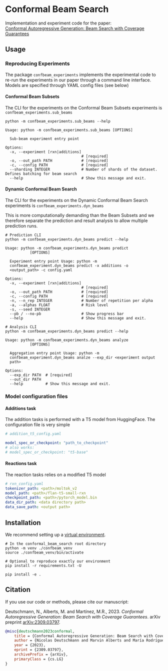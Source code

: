 # Conformal Beam Search

Implementation and experiment code
for the paper:  
[Conformal Autoregressive Generation: Beam Search with Coverage Guarantees](https://arxiv.org/abs/2309.03797)

## Usage

### Reproducing Experiments

The package `confbeam_experiments` implements the experimental code to re-run the experiments in our paper through a
command line interface. Models are specified through YAML config files (see below)

#### Conformal Beam Subsets
The CLI for the experiments on the Conformal Beam Subsets experiments is `confbeam_experiments.sub_beams`
```shell
python -m confbeam_experiments.sub_beams --help
```

```shell
Usage: python -m confbeam_experiments.sub_beams [OPTIONS]

  Sub-beam experiment entry point

Options:
  -x, --experiment [rxn|additions]
                                  # [required]
  -o, --out_path PATH             # [required]
  -c, --config PATH               # [required]
  --sharding INTEGER              # Number of shards of the dataset. Defines batching for beam search
  --help                          # Show this message and exit.
```

#### Dynamic Conformal Beam Search
The CLI for the experiments on the Dynamic Conformal Beam Search experiments is `confbeam_experiments.dyn_beams`

This is more computationally demanding than the Beam Subsets and we therefore separate the prediction and result analysis to allow multiple prediction runs.

```shell
# Prediction CLI
python -m confbeam_experiments.dyn_beams predict --help
```

```shell
Usage: python -m confbeam_experiments.dyn_beams predict
           [OPTIONS]

  Experiment entry point Usage: python -m
  confbeam_experiment.dyn_beams predict -x additions -o
  <output_path> -c config.yaml

Options:
  -x, --experiment [rxn|additions]
                                  # [required]
  -o, --out_path PATH             # [required]
  -c, --config PATH               # [required]
  -n, --n_rep INTEGER             # Number of repetition per alpha
  -a, --alphas FLOAT              # Risk level
  -s, --seed INTEGER
  --pb / --no-pb                  # Show progress bar
  --help                          # Show this message and exit.
```


  
```shell
# Analysis CLI
python -m confbeam_experiments.dyn_beams predict --help
```

```shell
Usage: python -m confbeam_experiments.dyn_beams analyze
           [OPTIONS]

  Aggregation entry point Usage: python -m
  confbeam_experiment.dyn_beams analze --exp_dir <experiment output
  path>

Options:
  --exp_dir PATH  # [required]
  --out_dir PATH
  --help          # Show this message and exit.
```

### Model configuration files

#### Additions task
The addition tasks is performed with a T5 model from HuggingFace. The configuration file is very simple
```yaml
# addition_t5_config.yaml

model_spec_or_checkpoint: "path_to_checkpoint"
# also works:
# model_spec_or_checkpoint: "t5-base"
```

#### Reactions task
The reaction tasks relies on a modified T5 model
```yaml
# rxn_config.yaml
tokenizer_path: <path>/moltok_v2
model_path: <path>/flan-t5-small-rxn
checkpoint_path: <path>/pytorch_model.bin
data_dir_path: <data directory path>
data_save_path: <output path>
```

## Installation

We recommend setting up a [virtual environment](https://docs.python.org/3/library/venv.html).

```shell
# In the conformal_beam_search root directory
python -m venv ./confbeam_venv
source ./confbeam_venv/bin/activate

# Optional to reproduce exactly our environment
pip install -r requirements.txt -U

pip install -e .
```

## Citation

If you use our code or methods, please cite our manuscript:

Deutschmann, N., Alberts, M. and Martínez, M.R., 2023. *Conformal Autoregressive Generation: Beam Search with Coverage
Guarantees*. arXiv preprint [arXiv:2309.03797](https://arxiv.org/abs/2309.03797).

```bibtex
@misc{deutschmann2023conformal,
    title = {Conformal Autoregressive Generation: Beam Search with Coverage Guarantees},
    author = {Nicolas Deutschmann and Marvin Alberts and María Rodríguez Martínez},
    year = {2023},
    eprint = {2309.03797},
    archivePrefix = {arXiv},
    primaryClass = {cs.LG}
}
```

